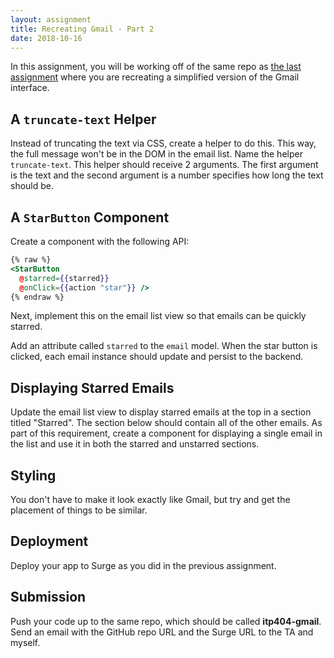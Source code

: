 ```yaml
---
layout: assignment
title: Recreating Gmail - Part 2
date: 2018-10-16
---
```


In this assignment, you will be working off of the same repo as [the last assignment](/teaching/2018/assignments/gmail-part-1) where you are recreating a simplified version of the Gmail interface.

## A `truncate-text` Helper

Instead of truncating the text via CSS, create a helper to do this. This way, the full message won't be in the DOM in the email list. Name the helper `truncate-text`. This helper should receive 2 arguments. The first argument is the text and the second argument is a number specifies how long the text should be.

## A `StarButton` Component

Create a component with the following API:

```hbs
{% raw %}
<StarButton
  @starred={{starred}}
  @onClick={{action "star"}} />
{% endraw %}
```

Next, implement this on the email list view so that emails can be quickly starred.

Add an attribute called `starred` to the `email` model. When the star button is clicked, each email instance should update and persist to the backend.

## Displaying Starred Emails

Update the email list view to display starred emails at the top in a section titled "Starred". The section below should contain all of the other emails. As part of this requirement, create a component for displaying a single email in the list and use it in both the starred and unstarred sections.

## Styling

You don't have to make it look exactly like Gmail, but try and get the placement of things to be similar.

## Deployment

Deploy your app to Surge as you did in the previous assignment.

## Submission

Push your code up to the same repo, which should be called __itp404-gmail__. Send an email with the GitHub repo URL and the Surge URL to the TA and myself.
